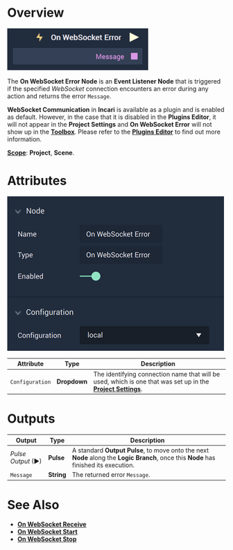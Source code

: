 # Overview

![The On WebSocket Error Node.](../../../../.gitbook/assets/onwebsocketerrornode.png)

The **On WebSocket Error Node** is an **Event Listener Node** that is triggered if the specified *WebSocket* connection encounters an error during any action and returns the error `Message`.

**WebSocket Communication** in **Incari** is available as a plugin and is enabled as default. However, in the case that it is disabled in the **Plugins Editor**, it will not appear in the **Project Settings** and **On WebSocket Error** will not show up in the [**Toolbox**](../../../overview.md). Please refer to the [**Plugins Editor**](../../../../modules/plugins/README.md) to find out more information.


[**Scope**](../../../overview.md#scopes): **Project**, **Scene**.

# Attributes

![The On WebSocket Error Node Attributes](../../../../.gitbook/assets/onwebsocketerroratts.png)

|Attribute|Type|Description|
|---|---|---|
|`Configuration`|**Dropdown**|The identifying connection name that will be used, which is one that was set up in the [**Project Settings**](../../../../modules/project-settings/websocket.md).|


# Outputs

|Output|Type|Description|
|---|---|---|
|*Pulse Output* (►)|**Pulse**|A standard **Output Pulse**, to move onto the next **Node** along the **Logic Branch**, once this **Node** has finished its execution.|
|`Message`|**String**|The returned error `Message`.|

# See Also

* [**On WebSocket Receive**](onwebsocketreceive.md)
* [**On WebSocket Start**](onwebsocketstart.md)
* [**On WebSocket Stop**](onwebsocketstop.md)


